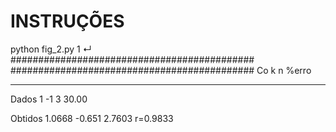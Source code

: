 # INSTRUÇÕES

 python fig_2.py                                                                                      1 ↵
############################################
############################################
             Co            k            n        %erro
-------  ------  ---  ------  ---  ------  ----  --------
Dados    1            -1           3             30.00

Obtidos  1.0668       -0.651       2.7603        r=0.9833
